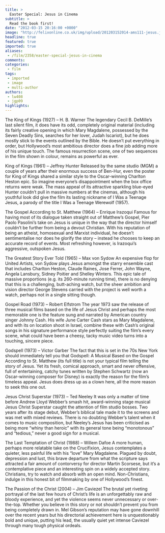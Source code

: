 ```yaml
---
title: >
  Easter Special: Jesus in Cinema
subtitle: >
  Read the book first!
date: "2012-03-15 20:16:00 +0000"
image: "http://felixonline.co.uk/img/upload/201203152014-ams111-jesus.jpg"
headline: true
featured: true
imported: true
aliases:
 - /film/2358/easter-special-jesus-in-cinema
comments:
categories:
 - film
tags:
 - imported
 - image
 - multi-author
authors:
 - lw408
 - jgp09
highlights:
---
```


The King of Kings (1927) – H. B. Warner
 The legendary Cecil B. DeMille’s last silent film, it does have its odd, completely original material (including its fairly creative opening in which Mary Magdalene, possessed by the Seven Deadly Sins, searches for her lover, Judah Iscariot), but he does mostly stick to the events outlined by the Bible. He doesn’t put everything in order, but Hollywood’s most ambitious director does a fine job adding more of his unique touch. The famous resurrection scene, one of two sequences in the film shown in colour, remains as powerful as ever.

King of Kings (1961) – Jeffrey Hunter
 Released by the same studio (MGM) a couple of years after their enormous success of Ben-Hur, even the poster for King of Kings shared a similar style to the Oscar-winning Charlton Heston epic. So imagine everyone’s disappointment when the box office returns were weak. The mass appeal of its attractive sparkling blue-eyed Hunter couldn’t pull in massive numbers at the cinemas, although his youthful look did give the film its lasting nickname of I Was a Teenage Jesus, a parody of the title I Was a Teenage Werewolf (1957).

The Gospel According to St. Matthew (1964) – Enrique Irazoqui
 Famous for having most of its dialogue taken straight out of Matthew’s Gospel, Pier Paolo Pasolini’s take on Jesus is unique in the way that the director himself couldn’t be further from being a devout Christian. With his reputation of being an atheist, homosexual and Marxist individual, he doesn’t sentimentalise nor does he glorify the story – instead he chooses to keep an accurate record of events. Most refreshing however, is Irazoqui’s aggressive, outspoken Jesus.

The Greatest Story Ever Told (1965) – Max von Sydow
 An expensive flop for United Artists, von Sydow plays Jesus amongst the starry ensemble cast that includes Charlton Heston, Claude Raines, Jose Ferrer, John Wayne, Angela Lansbury, Sidney Poitier and Shelley Winters. This epic tale of massive proportions (e.g. its 260-minute running time), there is no denying that this is a challenging, butt-aching watch, but the sheer ambition and vision director George Stevens carried with the project is well worth a watch, perhaps not in a single sitting though.

Gospel Road (1973) – Robert Elfstrom
 The year 1973 saw the release of three musical films based on the life of Jesus Christ and perhaps the most memorable one is the feature sung and narrated by American country singer Johnny Cash. His wife June Carter Cash stars as Mary Magdalene, and with its on location shoot in Israel, combine these with Cash’s original songs in his signature performance style perfectly suiting the film’s every scene, what could have been a cheesy, tacky music video turns into a touching, sincere piece.

Godspell (1973) – Victor Garber
 The fact that this is set in the 70s New York should immediately tell you that Godspell: A Musical Based on the Gospel According to St. Matthew (its full title) is not your typical film telling the story of Jesus. Yet its fresh, comical approach, smart and never offensive, full of entertaining, catchy tunes written by Stephen Schwartz (now an Oscar-winning composer for Disney) is exactly the reason for the film’s timeless appeal. Jesus does dress up as a clown here, all the more reason to seek this one out.

Jesus Christ Superstar (1973) – Ted Neeley
 It was only a matter of time before Andrew Lloyd Webber’s smash hit, award-winning stage musical Jesus Christ Superstar caught the attention of film studio bosses. Two years after its stage debut, Webber’s biblical tale made it to the screens and was met with mixed reviews. There is no doubting Webber’s talent when it comes to music composition, but Neeley’s Jesus has been criticised as being more “whiny than heroic” with its general tone being “monotonous” and “tedious,” never a good sign for a musical.

The Last Temptation of Christ (1988) – Willem Dafoe
 A more human, perhaps more relatable take on the Crucifixion, Jesus contemplates a quieter, less painful life with his “love” Mary Magdalene. Plagued by doubt, depression and lust, this brave departure from what the scripture says attracted a fair amount of contorversy for director Martin Scorsese, but it’s a contemplative piece and an interesting spin on a widely accepted story. Christians, try to watch and absorb with an open mind. Non-Christians, indulge in this honest bit of filmmaking by one of Hollywood’s finest.

The Passion of the Christ (2004) – Jim Caviezel
 The brutal yet riveting portrayal of the last few hours of Christ’s life is an unforgettably raw and bloody experience, and yet the violence seems never unnecessary or over-the-top. Whether you believe in this story or not shouldn’t prevent you from being completely drawn in. Mel Gibson’s reputation may have gone downhill over the recent years but his directorial achievement here is unquestionably bold and unique, putting his lead, the usually quiet yet intense Caviezel through many tough physical ordeals.
